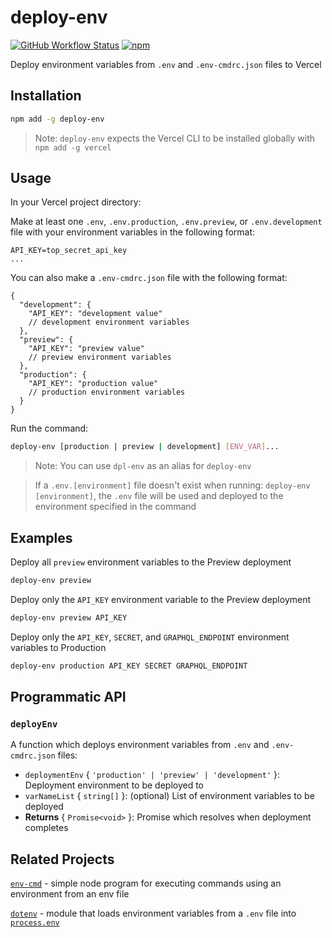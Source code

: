 # deploy-env
[![GitHub Workflow Status](https://img.shields.io/github/workflow/status/Pytal/deploy-env/Publish%20to%20npm?label=CI&style=for-the-badge)](https://github.com/Pytal/deploy-env/actions)
[![npm](https://img.shields.io/npm/v/deploy-env?style=for-the-badge)](https://www.npmjs.com/package/deploy-env)

Deploy environment variables from `.env` and `.env-cmdrc.json` files to Vercel


## Installation
``` bash
npm add -g deploy-env
```
> Note: `deploy-env` expects the Vercel CLI to be installed globally with `npm add -g vercel`


## Usage
In your Vercel project directory:

Make at least one `.env`, `.env.production`, `.env.preview`, or `.env.development` file with your environment variables in the following format:
``` env
API_KEY=top_secret_api_key
...
```

You can also make a `.env-cmdrc.json` file with the following format:
``` jsonc
{
  "development": {
    "API_KEY": "development value"
    // development environment variables
  },
  "preview": {
    "API_KEY": "preview value"
    // preview environment variables
  },
  "production": {
    "API_KEY": "production value"
    // production environment variables
  }
}
```

Run the command:
``` bash
deploy-env [production | preview | development] [ENV_VAR]...
```
> Note: You can use `dpl-env` as an alias for `deploy-env`

> If a `.env.[environment]` file doesn't exist when running: `deploy-env [environment]`, the `.env` file will be used and deployed to the environment specified in the command


## Examples
Deploy all `preview` environment variables to the Preview deployment
``` bash
deploy-env preview
```

Deploy only the `API_KEY` environment variable to the Preview deployment
``` bash
deploy-env preview API_KEY
```

Deploy only the `API_KEY`, `SECRET`, and `GRAPHQL_ENDPOINT` environment variables to Production
``` bash
deploy-env production API_KEY SECRET GRAPHQL_ENDPOINT
```


## Programmatic API

### `deployEnv`
A function which deploys environment variables from `.env` and `.env-cmdrc.json` files:

- `deploymentEnv` { `'production' | 'preview' | 'development'` }: Deployment environment to be deployed to
- `varNameList` { `string[]` }: (optional) List of environment variables to be deployed
- **Returns** { `Promise<void>` }: Promise which resolves when  deployment completes


## Related Projects
[`env-cmd`](https://github.com/toddbluhm/env-cmd) - simple node program for executing commands using an environment from an env file

[`dotenv`](https://github.com/motdotla/dotenv) - module that loads environment variables from a `.env` file into [`process.env`](https://nodejs.org/docs/latest/api/process.html#process_process_env)
